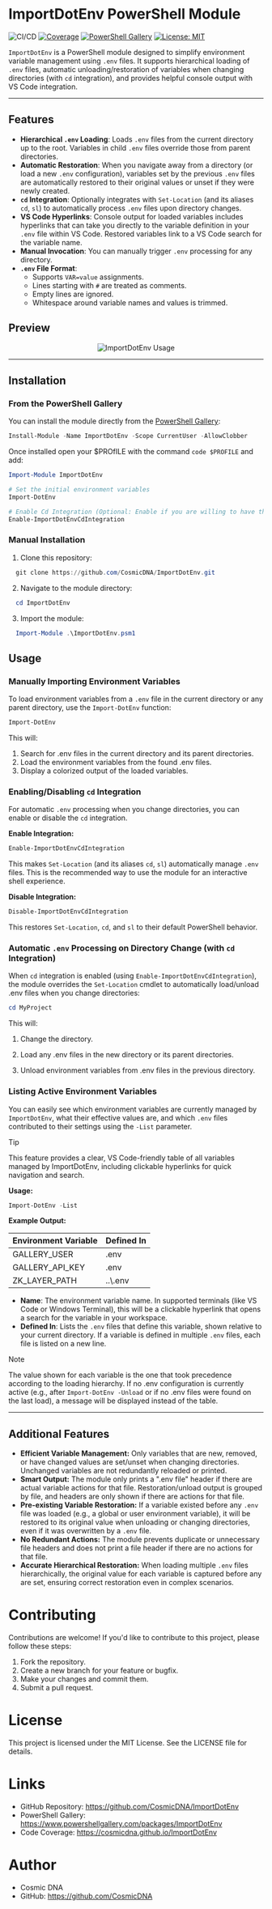 # ImportDotEnv PowerShell Module

![CI/CD](https://github.com/CosmicDNA/ImportDotEnv/actions/workflows/pester.yml/badge.svg)
[![Coverage](https://img.shields.io/endpoint?url=https://cosmicdna.github.io/ImportDotEnv/coverage.json)](https://cosmicdna.github.io/ImportDotEnv/)
[![PowerShell Gallery](https://img.shields.io/powershellgallery/v/ImportDotEnv?label=PowerShell%20Gallery)](https://www.powershellgallery.com/packages/ImportDotEnv)
[![License: MIT](https://img.shields.io/badge/License-MIT-blue.svg)](https://opensource.org/licenses/MIT)

`ImportDotEnv` is a PowerShell module designed to simplify environment variable management using `.env` files. It supports hierarchical loading of `.env` files, automatic unloading/restoration of variables when changing directories (with `cd` integration), and provides helpful console output with VS Code integration.


---

## Features

*   **Hierarchical `.env` Loading**: Loads `.env` files from the current directory up to the root. Variables in child `.env` files override those from parent directories.
*   **Automatic Restoration**: When you navigate away from a directory (or load a new `.env` configuration), variables set by the previous `.env` files are automatically restored to their original values or unset if they were newly created.
*   **`cd` Integration**: Optionally integrates with `Set-Location` (and its aliases `cd`, `sl`) to automatically process `.env` files upon directory changes.
*   **VS Code Hyperlinks**: Console output for loaded variables includes hyperlinks that can take you directly to the variable definition in your `.env` file within VS Code. Restored variables link to a VS Code search for the variable name.
*   **Manual Invocation**: You can manually trigger `.env` processing for any directory.
*   **`.env` File Format**:
    *   Supports `VAR=value` assignments.
    *   Lines starting with `#` are treated as comments.
    *   Empty lines are ignored.
    *   Whitespace around variable names and values is trimmed.

## Preview

<p align="center">
  <img src="https://github.com/user-attachments/assets/6dbc49e9-3561-4e3a-87b9-9d4df208fcac" alt="ImportDotEnv Usage" />
</p>

---

## Installation

### From the PowerShell Gallery

You can install the module directly from the [PowerShell Gallery](https://www.powershellgallery.com/packages/ImportDotEnv):

```powershell
Install-Module -Name ImportDotEnv -Scope CurrentUser -AllowClobber
```

Once installed open your $PROfILE with the command `code $PROFILE` and add:

```powershell
Import-Module ImportDotEnv

# Set the initial environment variables
Import-DotEnv

# Enable Cd Integration (Optional: Enable if you are willing to have the variables loaded and unloaded automatically)
Enable-ImportDotEnvCdIntegration
```

### Manual Installation

1. Clone this repository:
```powershell
  git clone https://github.com/CosmicDNA/ImportDotEnv.git
```

2. Navigate to the module directory:
```powershell
  cd ImportDotEnv
```

3. Import the module:
```powershell
  Import-Module .\ImportDotEnv.psm1
```

## Usage

### Manually Importing Environment Variables

To load environment variables from a `.env` file in the current directory or any parent directory, use the `Import-DotEnv` function:

```powershell
Import-DotEnv
```

This will:

1. Search for .env files in the current directory and its parent directories.
2. Load the environment variables from the found .env files.
3. Display a colorized output of the loaded variables.

### Enabling/Disabling `cd` Integration

For automatic `.env` processing when you change directories, you can enable or disable the `cd` integration.

**Enable Integration:**
```powershell
Enable-ImportDotEnvCdIntegration
```
This makes `Set-Location` (and its aliases `cd`, `sl`) automatically manage `.env` files. This is the recommended way to use the module for an interactive shell experience.

**Disable Integration:**
```powershell
Disable-ImportDotEnvCdIntegration
```
This restores `Set-Location`, `cd`, and `sl` to their default PowerShell behavior.

### Automatic `.env` Processing on Directory Change (with `cd` Integration)
When `cd` integration is enabled (using `Enable-ImportDotEnvCdIntegration`), the module overrides the `Set-Location` cmdlet to automatically load/unload .env files when you change directories:

```powershell
cd MyProject
```

This will:

1. Change the directory.

2. Load any .env files in the new directory or its parent directories.

3. Unload environment variables from .env files in the previous directory.


### Listing Active Environment Variables

You can easily see which environment variables are currently managed by `ImportDotEnv`, what their effective values are, and which `.env` files contributed to their settings using the `-List` parameter.

> [!TIP]
> This feature provides a clear, VS Code-friendly table of all variables managed by ImportDotEnv, including clickable hyperlinks for quick navigation and search.

**Usage:**

```powershell
Import-DotEnv -List
```

**Example Output:**

| Environment Variable | Defined In  |
|----------------------|-------------|
| GALLERY_USER         | .env        |
| GALLERY_API_KEY      | .env        |
| ZK_LAYER_PATH        | ..\\.env    |


- **Name**: The environment variable name. In supported terminals (like VS Code or Windows Terminal), this will be a clickable hyperlink that opens a search for the variable in your workspace.
- **Defined In**: Lists the `.env` files that define this variable, shown relative to your current directory. If a variable is defined in multiple `.env` files, each file is listed on a new line.

> [!NOTE]
> The value shown for each variable is the one that took precedence according to the loading hierarchy. If no .env configuration is currently active (e.g., after `Import-DotEnv -Unload` or if no .env files were found on the last load), a message will be displayed instead of the table.

---

## Additional Features

* **Efficient Variable Management:** Only variables that are new, removed, or have changed values are set/unset when changing directories. Unchanged variables are not redundantly reloaded or printed.
* **Smart Output:** The module only prints a ".env file" header if there are actual variable actions for that file. Restoration/unload output is grouped by file, and headers are only shown if there are actions for that file.
* **Pre-existing Variable Restoration:** If a variable existed before any `.env` file was loaded (e.g., a global or user environment variable), it will be restored to its original value when unloading or changing directories, even if it was overwritten by a `.env` file.
* **No Redundant Actions:** The module prevents duplicate or unnecessary file headers and does not print a file header if there are no actions for that file.
* **Accurate Hierarchical Restoration:** When loading multiple `.env` files hierarchically, the original value for each variable is captured before any are set, ensuring correct restoration even in complex scenarios.

# Contributing
Contributions are welcome! If you'd like to contribute to this project, please follow these steps:

1. Fork the repository.
2. Create a new branch for your feature or bugfix.
3. Make your changes and commit them.
4. Submit a pull request.

# License
This project is licensed under the MIT License. See the LICENSE file for details.

# Links
- GitHub Repository: https://github.com/CosmicDNA/ImportDotEnv
- PowerShell Gallery: https://www.powershellgallery.com/packages/ImportDotEnv
- Code Coverage: https://cosmicdna.github.io/ImportDotEnv

# Author
- Cosmic DNA
- GitHub: https://github.com/CosmicDNA
